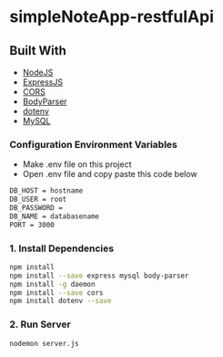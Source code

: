 # simpleNoteApp-restfulApi
## Built With

* [NodeJS](https://nodejs.org/en/docs/)
* [ExpressJS](https://expressjs.com/en/starter/installing.html)
* [CORS](https://expressjs.com/en/resources/middleware/cors.html)
* [BodyParser](https://www.npmjs.com/package/body-parser)
* [dotenv](https://www.npmjs.com/package/dotenv)
* [MySQL](https://expressjs.com/en/guide/database-integration.html#mysql)

### Configuration Environment Variables
* Make .env file on this project
* Open .env file and copy paste this code below
``` bash
DB_HOST = hostname
DB_USER = root
DB_PASSWORD = 
DB_NAME = databasename
PORT = 3000
```

### 1. Install Dependencies
``` bash
npm install
npm install --save express mysql body-parser
npm install -g daemon
npm install --save cors
npm install dotenv --save
```

### 2. Run Server
``` bash
nodemon server.js
```

